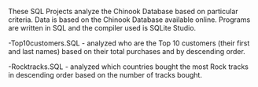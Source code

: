 These SQL Projects analyze the Chinook Database based on particular criteria. Data is based on the Chinook Database available online. Programs are written in SQL and the compiler used is SQLite Studio.

-Top10customers.SQL - analyzed who are the Top 10 customers (their first and last names) based on their total purchases     and by descending order.

-Rocktracks.SQL - analyzed which countries bought the most Rock tracks in descending order based on the number of tracks bought.
